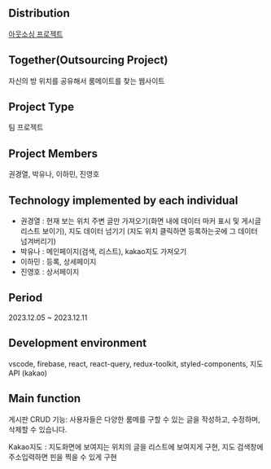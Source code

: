 ## Distribution

[아웃소싱 프로젝트](outsourcing-project.vercel.app)

## Together(Outsourcing Project)

자신의 방 위치를 공유해서 룸메이트를 찾는 웹사이트

## Project Type

팀 프로젝트

## Project Members

권경열, 박유나, 이하민, 진영호

## Technology implemented by each individual

- 권경열 : 현재 보는 위치 주변 글만 가져오기(화면 내에 데이터 마커 표시 및 게시글 리스트 보이기), 지도 데이터 넘기기 (지도 위치 클릭하면 등록하는곳에 그 데이터 넘겨버리기)
- 박유나 : 메인페이지(검색, 리스트), kakao지도 가져오기
- 이하민 : 등록, 상세페이지
- 진영호 : 상서페이지

## Period

2023.12.05 ~ 2023.12.11

## Development environment

vscode, firebase, react, react-query, redux-toolkit, styled-components, 지도 API (kakao)

## Main function

게시판 CRUD 기능: 사용자들은 다양한 룸메를 구할 수 있는 글을 작성하고, 수정하며, 삭제할 수 있습니다.

Kakao지도 : 지도화면에 보여지는 위치의 글을 리스트에 보여지게 구현, 지도 검색창에 주소입력하면 핀을 찍을 수 있게 구현
